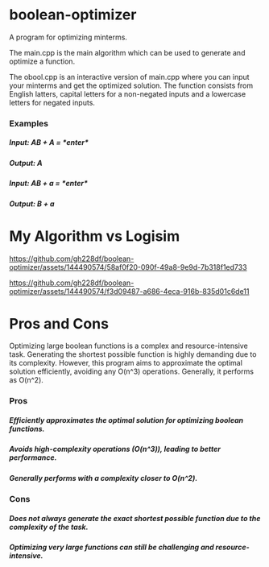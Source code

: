 # boolean-optimizer
A program for optimizing minterms.

The main.cpp is the main algorithm which can be used to generate and optimize a function.

The obool.cpp is an interactive version of main.cpp where you can input your minterms and get the optimized solution. The function consists from English latters, capital letters for a non-negated inputs and a lowercase letters for negated inputs.
<h3> Examples </h3>
<h5> Input: AB + A = *enter*</h5>
<h5> Output: A </h5>
<h5> Input: AB + a = *enter*</h5>
<h5> Output: B + a </h5>

# My Algorithm vs Logisim

https://github.com/gh228df/boolean-optimizer/assets/144490574/58af0f20-090f-49a8-9e9d-7b318f1ed733

https://github.com/gh228df/boolean-optimizer/assets/144490574/f3d09487-a686-4eca-916b-835d01c6de11

# Pros and Cons

Optimizing large boolean functions is a complex and resource-intensive task. Generating the shortest possible function is highly demanding due to its complexity. However, this program aims to approximate the optimal solution efficiently, avoiding any O(n^3) operations. Generally, it performs as O(n^2). 

<h3> Pros </h3>
<h5> Efficiently approximates the optimal solution for optimizing boolean functions. </h5>
<h5> Avoids high-complexity operations (O(n^3)), leading to better performance.</h5> 
<h5> Generally performs with a complexity closer to O(n^2).</h5>
<h3> Cons </h3>
<h5> Does not always generate the exact shortest possible function due to the complexity of the task.</h5> 
<h5> Optimizing very large functions can still be challenging and resource-intensive. </h5> 
